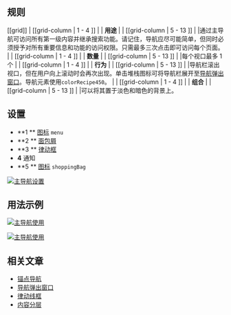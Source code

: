 ﻿## 规则

[[grid]]
| [[grid-column | 1 - 4 ]]
| | **用途**
|
| [[grid-column | 5 - 13 ]]
| |通过主导航可访问所有第一级内容并继承搜索功能。请记住，导航应尽可能简单，但同时必须授予对所有重要信息和功能的访问权限。只需最多三次点击即可访问每个页面。
|
| [[grid-column | 1 - 4 ]]
| | **数量**
|
| [[grid-column | 5 - 13 ]]
| |每个视口最多 1 个
|
| [[grid-column | 1 - 4 ]]
| | **行为**
|
| [[grid-column | 5 - 13 ]]
| |导航栏滚出视口，但在用户向上滚动时会再次出现。单击堆栈图标可将导航栏展开至[导航弹出窗口](/pattern/NavigationFlyout?styleguide-components-enabled=true&react--core-components-enabled=true&core-components-enabled=true)。导航元素使用`colorRecipe450`。
|
| [[grid-column | 1 - 4 ]]
| | **组合**
|
| [[grid-column | 5 - 13 ]]
| |可以将其置于淡色和暗色的背景上。

## 设置

- **1 ** [图标](/doc/docs/documentation/40-appearance/iconography/?appearance-enabled=true)
  `menu`
- **2 ** [面包屑](/pattern/Breadcrumb/?core-components-enabled=true)
- **3 ** [律动框](/pattern/moving-frame/?core-components-enabled=true)
- **4** 通知
- **5 ** [图标](/doc/docs/documentation/40-appearance/iconography/?appearance-enabled=true)
  `shoppingBag`

[![主导航设置](/api/static/documentation/components/navigation-main/navigation_main_fullwidth_setup.png)](/api/static/documentation/components/navigation-main/navigation_main_fullwidth_setup.png)

## 用法示例

[![主导航使用](/api/static/documentation/components/navigation-main/navigation_main_fullwidth_usage_1.png)](/api/static/documentation/components/navigation-main/navigation_main_fullwidth_usage_1.png)

[![主导航使用](/api/static/documentation/components/navigation-main/navigation_main_fullwidth_usage_2.png)](/api/static/documentation/components/navigation-main/navigation_main_fullwidth_usage_2.png)

## 相关文章

- [锚点导航](/pattern/NavigationAnchor?styleguide-components-enabled=true&react--core-components-enabled=true)
- [导航弹出窗口](/pattern/NavigationFlyout?styleguide-components-enabled=true&react--core-components-enabled=true)
- [律动线框](/pattern/moving-frame/?core-components-enabled=true)
- [内容分层](/doc/docs/documentation/70-core-patterns/content-layering/?core-patterns-enabled=true)

